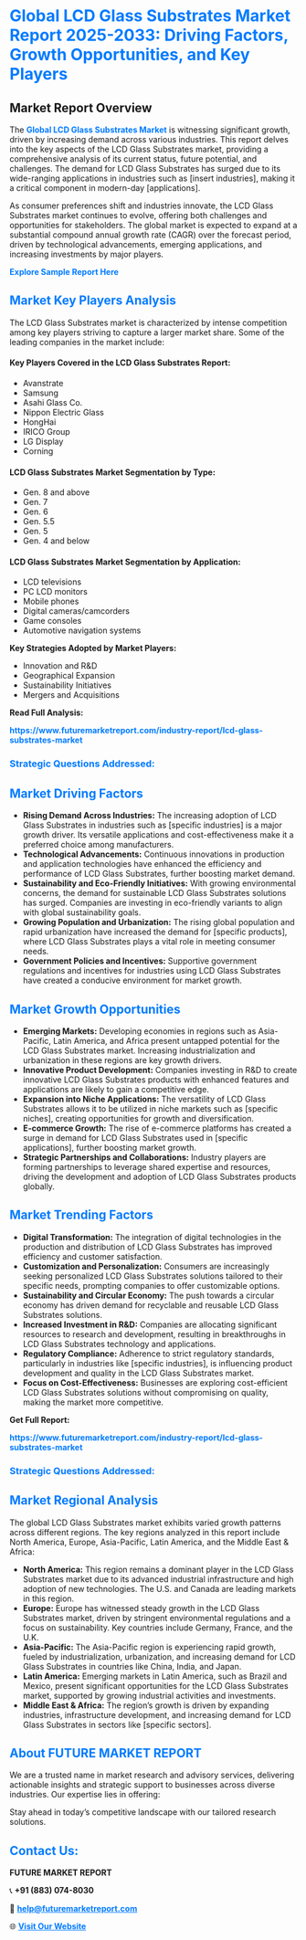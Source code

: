 <h1 style="color: #007BFF;">Global LCD Glass Substrates Market Report 2025-2033: Driving Factors, Growth Opportunities, and Key Players</h1>

<section id="overview">
<h2>Market Report Overview</h2>
<p>The <a href="https://www.futuremarketreport.com/industry-report/lcd-glass-substrates-market" style="color: #007BFF; text-decoration: none;"><strong>Global LCD Glass Substrates Market</strong></a> is witnessing significant growth, driven by increasing demand across various industries. This report delves into the key aspects of the LCD Glass Substrates market, providing a comprehensive analysis of its current status, future potential, and challenges. The demand for LCD Glass Substrates has surged due to its wide-ranging applications in industries such as [insert industries], making it a critical component in modern-day [applications].</p>
<p>As consumer preferences shift and industries innovate, the LCD Glass Substrates market continues to evolve, offering both challenges and opportunities for stakeholders. The global market is expected to expand at a substantial compound annual growth rate (CAGR) over the forecast period, driven by technological advancements, emerging applications, and increasing investments by major players.</p>
</section>

<section id="overview">
<p><a href="https://www.futuremarketreport.com/request-sample/reportId=115222" style="color: #007BFF; text-decoration: none;"><strong>Explore Sample Report Here</strong></a></p>
</section>

<section id="key-players">
<h2 style="color: #007BFF;">Market Key Players Analysis</h2>
<p>The LCD Glass Substrates market is characterized by intense competition among key players striving to capture a larger market share. Some of the leading companies in the market include:</p>
<h4>Key Players Covered in the LCD Glass Substrates Report:</h4>
<ul><li>Avanstrate</li><li>Samsung</li><li>Asahi Glass Co.</li><li>Nippon Electric Glass</li><li>HongHai</li><li>IRICO Group</li><li>LG Display</li><li>Corning</li></ul>
<h4>LCD Glass Substrates Market Segmentation by Type:</h4>
<ul><li>Gen. 8 and above</li><li>Gen. 7</li><li>Gen. 6</li><li>Gen. 5.5</li><li>Gen. 5</li><li>Gen. 4 and below</li></ul>

<h4>LCD Glass Substrates Market Segmentation by Application:</h4>
<ul><li>LCD televisions</li><li>PC LCD monitors</li><li>Mobile phones</li><li>Digital cameras/camcorders</li><li>Game consoles</li><li>Automotive navigation systems</li></ul>
<p><strong>Key Strategies Adopted by Market Players:</strong></p>
<ul>
<li>Innovation and R&D</li>
<li>Geographical Expansion</li>
<li>Sustainability Initiatives</li>
<li>Mergers and Acquisitions</li>
</ul>
</section>

<section>
<p><strong>Read Full Analysis: </strong></p><a href="https://www.futuremarketreport.com/industry-report/lcd-glass-substrates-market" style="color: #007BFF; text-decoration: none;"><strong>https://www.futuremarketreport.com/industry-report/lcd-glass-substrates-market</strong></a>
<h3 style="color: #007BFF;">Strategic Questions Addressed:</h3>
</section>

<section id="driving-factors">
<h2 style="color: #007BFF;">Market Driving Factors</h2>
<ul>
<li><strong>Rising Demand Across Industries:</strong> The increasing adoption of LCD Glass Substrates in industries such as [specific industries] is a major growth driver. Its versatile applications and cost-effectiveness make it a preferred choice among manufacturers.</li>
<li><strong>Technological Advancements:</strong> Continuous innovations in production and application technologies have enhanced the efficiency and performance of LCD Glass Substrates, further boosting market demand.</li>
<li><strong>Sustainability and Eco-Friendly Initiatives:</strong> With growing environmental concerns, the demand for sustainable LCD Glass Substrates solutions has surged. Companies are investing in eco-friendly variants to align with global sustainability goals.</li>
<li><strong>Growing Population and Urbanization:</strong> The rising global population and rapid urbanization have increased the demand for [specific products], where LCD Glass Substrates plays a vital role in meeting consumer needs.</li>
<li><strong>Government Policies and Incentives:</strong> Supportive government regulations and incentives for industries using LCD Glass Substrates have created a conducive environment for market growth.</li>
</ul>
</section>

<section id="growth-opportunities">
<h2 style="color: #007BFF;">Market Growth Opportunities</h2>
<ul>
<li><strong>Emerging Markets:</strong> Developing economies in regions such as Asia-Pacific, Latin America, and Africa present untapped potential for the LCD Glass Substrates market. Increasing industrialization and urbanization in these regions are key growth drivers.</li>
<li><strong>Innovative Product Development:</strong> Companies investing in R&D to create innovative LCD Glass Substrates products with enhanced features and applications are likely to gain a competitive edge.</li>
<li><strong>Expansion into Niche Applications:</strong> The versatility of LCD Glass Substrates allows it to be utilized in niche markets such as [specific niches], creating opportunities for growth and diversification.</li>
<li><strong>E-commerce Growth:</strong> The rise of e-commerce platforms has created a surge in demand for LCD Glass Substrates used in [specific applications], further boosting market growth.</li>
<li><strong>Strategic Partnerships and Collaborations:</strong> Industry players are forming partnerships to leverage shared expertise and resources, driving the development and adoption of LCD Glass Substrates products globally.</li>
</ul>
</section>

<section id="trending-factors">
<h2 style="color: #007BFF;">Market Trending Factors</h2>
<ul>
<li><strong>Digital Transformation:</strong> The integration of digital technologies in the production and distribution of LCD Glass Substrates has improved efficiency and customer satisfaction.</li>
<li><strong>Customization and Personalization:</strong> Consumers are increasingly seeking personalized LCD Glass Substrates solutions tailored to their specific needs, prompting companies to offer customizable options.</li>
<li><strong>Sustainability and Circular Economy:</strong> The push towards a circular economy has driven demand for recyclable and reusable LCD Glass Substrates solutions.</li>
<li><strong>Increased Investment in R&D:</strong> Companies are allocating significant resources to research and development, resulting in breakthroughs in LCD Glass Substrates technology and applications.</li>
<li><strong>Regulatory Compliance:</strong> Adherence to strict regulatory standards, particularly in industries like [specific industries], is influencing product development and quality in the LCD Glass Substrates market.</li>
<li><strong>Focus on Cost-Effectiveness:</strong> Businesses are exploring cost-efficient LCD Glass Substrates solutions without compromising on quality, making the market more competitive.</li>
</ul>
</section>

<section>
<p><strong>Get Full Report: </strong></p><a href="https://www.futuremarketreport.com/industry-report/lcd-glass-substrates-market" style="color: #007BFF; text-decoration: none;"><strong>https://www.futuremarketreport.com/industry-report/lcd-glass-substrates-market</strong></a>
<h3 style="color: #007BFF;">Strategic Questions Addressed:</h3>
</section>


<section id="regional-analysis">
<h2 style="color: #007BFF;">Market Regional Analysis</h2>
<p>The global LCD Glass Substrates market exhibits varied growth patterns across different regions. The key regions analyzed in this report include North America, Europe, Asia-Pacific, Latin America, and the Middle East & Africa:</p>
<ul>
<li><strong>North America:</strong> This region remains a dominant player in the LCD Glass Substrates market due to its advanced industrial infrastructure and high adoption of new technologies. The U.S. and Canada are leading markets in this region.</li>
<li><strong>Europe:</strong> Europe has witnessed steady growth in the LCD Glass Substrates market, driven by stringent environmental regulations and a focus on sustainability. Key countries include Germany, France, and the U.K.</li>
<li><strong>Asia-Pacific:</strong> The Asia-Pacific region is experiencing rapid growth, fueled by industrialization, urbanization, and increasing demand for LCD Glass Substrates in countries like China, India, and Japan.</li>
<li><strong>Latin America:</strong> Emerging markets in Latin America, such as Brazil and Mexico, present significant opportunities for the LCD Glass Substrates market, supported by growing industrial activities and investments.</li>
<li><strong>Middle East & Africa:</strong> The region’s growth is driven by expanding industries, infrastructure development, and increasing demand for LCD Glass Substrates in sectors like [specific sectors].</li>
</ul>
</section>

<footer>
<h2 style="color: #007BFF;">About FUTURE MARKET REPORT</h2>
<p>We are a trusted name in market research and advisory services, delivering actionable insights and strategic support to businesses across diverse industries. Our expertise lies in offering:</p>

<p>Stay ahead in today’s competitive landscape with our tailored research solutions.</p>

<h2 style="color: #007BFF;">Contact Us:</h2>
<p><strong>FUTURE MARKET REPORT</strong></p>
<p>📞 <strong>+91 (883) 074-8030</strong></p>
<p>📧 <strong><a href="mailto:help@futuremarketreport.com" style="color: #007BFF;">help@futuremarketreport.com</a></strong></p>
<p>🌐 <strong><a href="https://www.futuremarketreport.com/" style="color: #007BFF;">Visit Our Website</a></strong></p>
</footer>